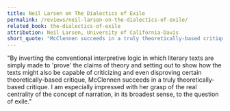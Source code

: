 ```yaml
---
title: Neil Larsen on The Dialectics of Exile
permalink: /reviews/neil-larsen-on-the-dialectics-of-exile/
related_book: the-dialectics-of-exile
attribution: Neil Larsen, University of California-Davis
short_quote: "McClennen succeeds in a truly theoretically-based critique. I am especially impressed with her grasp of the real centrality of the concept of narration, in its broadest sense, to the question of exile."
---
```

"By inverting the conventional interpretive logic in which literary texts are simply made to 'prove' the claims of theory and setting out to show how the texts might also be capable of criticizing and even disproving certain theoretically-based critique, McClennen succeeds in a truly theoretically-based critique. I am especially impressed with her grasp of the real centrality of the concept of narration, in its broadest sense, to the question of exile."
